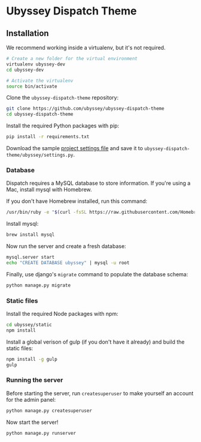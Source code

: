 # Ubyssey Dispatch Theme

## Installation

We recommend working inside a virtualenv, but it's not required.

```bash
# Create a new folder for the virtual environment
virtualenv ubyssey-dev
cd ubyssey-dev

# Activate the virtualenv
source bin/activate
```

Clone the `ubyssey-dispatch-theme` repository:

```bash
git clone https://github.com/ubyssey/ubyssey-dispatch-theme
cd ubyssey-dispatch-theme
```

Install the required Python packages with pip:

```bash
pip install -r requirements.txt
```

Download the sample [project settings file](https://ubyssey.s3.amazonaws.com/settings.py) and save it to `ubyssey-dispatch-theme/ubyssey/settings.py`.

### Database

Dispatch requires a MySQL database to store information. If you're using a Mac, install mysql with Homebrew. 

If you don't have Homebrew installed, run this command:

```bash
/usr/bin/ruby -e "$(curl -fsSL https://raw.githubusercontent.com/Homebrew/install/master/install)"
```
Install mysql:

```bash
brew install mysql
```

Now run the server and create a fresh database:

```bash
mysql.server start
echo "CREATE DATABASE ubyssey" | mysql -u root
```

Finally, use django's `migrate` command to populate the database schema:

```bash
python manage.py migrate
```

### Static files

Install the required Node packages with npm:

```bash
cd ubyssey/static
npm install
```

Install a global verison of gulp (if you don't have it already) and build the static files:

```bash
npm install -g gulp
gulp
```

### Running the server

Before starting the server, run `createsuperuser` to make yourself an account for the admin panel:

```bash
python manage.py createsuperuser
```

Now start the server!

```bash
python manage.py runserver
```


